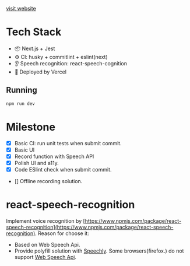 [visit website](https://voice-toy-msus.vercel.app/)
# Tech Stack
- 📦 Next.js + Jest
- ⚙️ CI: husky + commitlint + eslint(next)
- 👂 Speech recognition: react-speech-cognition
- 🚀 Deployed by Vercel



## Running

```bash
npm run dev
```


# Milestone
- [x] Basic CI: run unit tests when submit commit.
- [x] Basic UI
- [X] Record function with Speech API
- [x] Polish UI and a11y.
- [x] Code ESlint check when submit commit.
- [] Offline recording solution.


# react-speech-recognition
Implement voice recognition by [https://www.npmjs.com/package/react-speech-recognition](https://www.npmjs.com/package/react-speech-recognition). 
Reason for choose it:
- Based on Web Speech Api.
- Provide polyfill solution with [Speechly](https://github.com/speechly/speech-recognition-polyfill). Some browsers(firefox.) do not support [Web Speech Api](https://developer.mozilla.org/en-US/docs/Web/API/Web_Speech_API#browser_compatibility).
